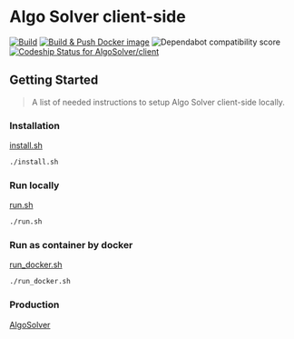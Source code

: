 # Algo Solver client-side
  [![Build](https://github.com/AlgoSolver/client/actions/workflows/Build.yml/badge.svg?branch=main)](https://github.com/AlgoSolver/client/actions/workflows/Build.yml)  [![Build & Push Docker image](https://github.com/AlgoSolver/client/actions/workflows/docker.yml/badge.svg)](https://github.com/AlgoSolver/client/actions/workflows/docker.yml) ![Dependabot compatibility score](https://dependabot-badges.githubapp.com/badges/compatibility_score?dependency-name=marked&package-manager=npm_and_yarn&previous-version=1.2.7&new-version=2.0.0) [![Codeship Status for AlgoSolver/client](https://app.codeship.com/projects/33d047bf-0eb9-4213-bf00-89896b29543f/status?branch=main)](https://app.codeship.com/projects/443997)
## Getting Started
> A list of needed instructions to setup Algo Solver client-side locally.

### Installation
[install.sh](https://github.com/AlgoSolver/client/blob/main/scripts/install.sh)
```sh
./install.sh
```
### Run locally
[run.sh](https://github.com/AlgoSolver/client/blob/main/scripts/run.sh)
```sh
./run.sh
```
### Run as container by docker
[run_docker.sh](https://github.com/AlgoSolver/client/blob/main/scripts/run_docker.sh)
```sh
./run_docker.sh
```
### Production
  [AlgoSolver](https://algosolver.tech/) 

